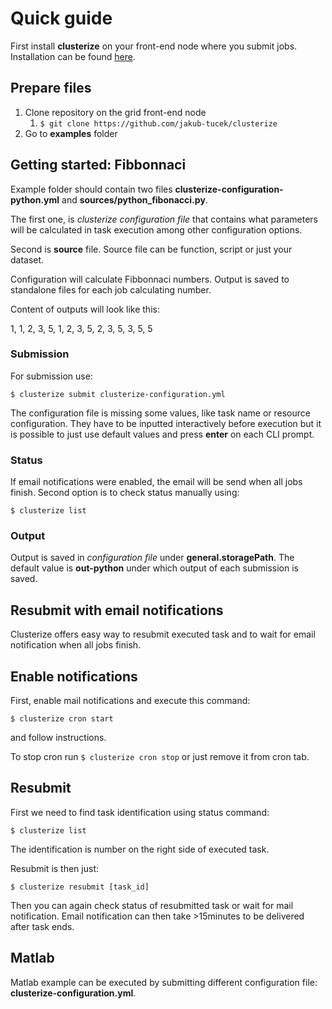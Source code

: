 # Quick guide

First install **clusterize** on your front-end node where you submit jobs. Installation
can be found [here](../README.md#installation).

## Prepare files

1. Clone repository on the grid front-end node
    1. ```$ git clone https://github.com/jakub-tucek/clusterize```
2. Go to **examples** folder

## Getting started: Fibbonnaci

Example folder should contain two files **clusterize-configuration-python.yml**
and **sources/python_fibonacci.py**.

The first one, is *clusterize configuration file* that contains what parameters
will be calculated in task execution among other configuration options.

Second is **source** file. Source file can be function, script or just your dataset.

Configuration will calculate Fibbonnaci numbers. Output is saved to standalone files
for each job calculating number.

Content of outputs will look like this:

1, 1, 2, 3, 5, 1, 2, 3, 5, 2, 3, 5, 3, 5, 5

### Submission

For submission use:

```
$ clusterize submit clusterize-configuration.yml
```

The configuration file is missing some values, like task name or resource configuration.
They have to be inputted interactively before execution but it is possible to just
use default values and press **enter** on each CLI prompt.

### Status

If email notifications were enabled, the email will be send when all jobs finish.
Second option is to check status manually using:

```
$ clusterize list
```

### Output

Output is saved in *configuration file* under **general.storagePath**. The default
value is **out-python** under which output of each submission is saved.


## Resubmit with email notifications

Clusterize offers easy way to resubmit executed task and to wait for email notification
when all jobs finish.


## Enable notifications
First, enable mail notifications and execute this command:

```
$ clusterize cron start
```

and follow instructions.

To stop cron run ```$ clusterize cron stop``` or just remove it from cron tab.

## Resubmit

First we need to find task identification using status command:
```
$ clusterize list
```

The identification is number on the right side of executed task.

Resubmit is then just:
```
$ clusterize resubmit [task_id]
``` 

Then you can again check status of resubmitted task or wait for mail notification.
Email notification can then take >15minutes to be delivered after task ends.

## Matlab

Matlab example can be executed by submitting different configuration file:
**clusterize-configuration.yml**.